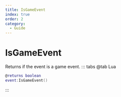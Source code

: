```yaml
---
title: IsGameEvent
index: true
order: 2
category:
  - Guide
---
```


# IsGameEvent
Returns if the event is a game event.
::: tabs
@tab Lua
```lua
@returns boolean
event:IsGameEvent()
```

:::
